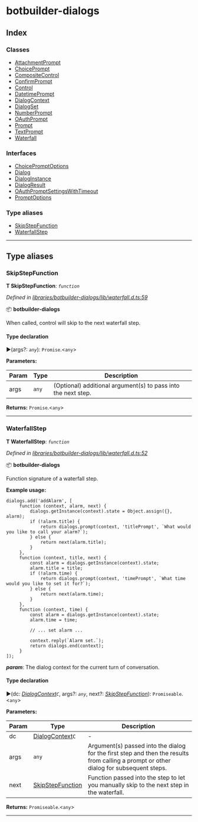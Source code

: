 


#  botbuilder-dialogs


## Index

### Classes

* [AttachmentPrompt](classes/botbuilder_dialogs.attachmentprompt.md)
* [ChoicePrompt](classes/botbuilder_dialogs.choiceprompt.md)
* [CompositeControl](classes/botbuilder_dialogs.compositecontrol.md)
* [ConfirmPrompt](classes/botbuilder_dialogs.confirmprompt.md)
* [Control](classes/botbuilder_dialogs.control.md)
* [DatetimePrompt](classes/botbuilder_dialogs.datetimeprompt.md)
* [DialogContext](classes/botbuilder_dialogs.dialogcontext.md)
* [DialogSet](classes/botbuilder_dialogs.dialogset.md)
* [NumberPrompt](classes/botbuilder_dialogs.numberprompt.md)
* [OAuthPrompt](classes/botbuilder_dialogs.oauthprompt.md)
* [Prompt](classes/botbuilder_dialogs.prompt.md)
* [TextPrompt](classes/botbuilder_dialogs.textprompt.md)
* [Waterfall](classes/botbuilder_dialogs.waterfall.md)


### Interfaces

* [ChoicePromptOptions](interfaces/botbuilder_dialogs.choicepromptoptions.md)
* [Dialog](interfaces/botbuilder_dialogs.dialog.md)
* [DialogInstance](interfaces/botbuilder_dialogs.dialoginstance.md)
* [DialogResult](interfaces/botbuilder_dialogs.dialogresult.md)
* [OAuthPromptSettingsWithTimeout](interfaces/botbuilder_dialogs.oauthpromptsettingswithtimeout.md)
* [PromptOptions](interfaces/botbuilder_dialogs.promptoptions.md)


### Type aliases

* [SkipStepFunction](#skipstepfunction)
* [WaterfallStep](#waterfallstep)



---
## Type aliases
<a id="skipstepfunction"></a>

###  SkipStepFunction

**Τ SkipStepFunction**:  *`function`* 

*Defined in [libraries/botbuilder-dialogs/lib/waterfall.d.ts:59](https://github.com/Microsoft/botbuilder-js/blob/ce7c4b3/libraries/botbuilder-dialogs/lib/waterfall.d.ts#L59)*



:package: **botbuilder-dialogs**

When called, control will skip to the next waterfall step.

#### Type declaration
►(args?: *`any`*): `Promise`.<`any`>



**Parameters:**

| Param | Type | Description |
| ------ | ------ | ------ |
| args | `any`   |  (Optional) additional argument(s) to pass into the next step. |





**Returns:** `Promise`.<`any`>






___

<a id="waterfallstep"></a>

###  WaterfallStep

**Τ WaterfallStep**:  *`function`* 

*Defined in [libraries/botbuilder-dialogs/lib/waterfall.d.ts:52](https://github.com/Microsoft/botbuilder-js/blob/ce7c4b3/libraries/botbuilder-dialogs/lib/waterfall.d.ts#L52)*



:package: **botbuilder-dialogs**

Function signature of a waterfall step.

**Example usage:**

    dialogs.add('addAlarm', [
         function (context, alarm, next) {
             dialogs.getInstance(context).state = Object.assign({}, alarm);
             if (!alarm.title) {
                 return dialogs.prompt(context, 'titlePrompt', `What would you like to call your alarm?`);
             } else {
                 return next(alarm.title);
             }
         },
         function (context, title, next) {
             const alarm = dialogs.getInstance(context).state;
             alarm.title = title;
             if (!alarm.time) {
                 return dialogs.prompt(context, 'timePrompt', `What time would you like to set it for?`);
             } else {
                 return next(alarm.time);
             }
         },
         function (context, time) {
             const alarm = dialogs.getInstance(context).state;
             alarm.time = time;

             // ... set alarm ...

             context.reply(`Alarm set.`);
             return dialogs.end(context);
         }
    ]);
*__param__*: The dialog context for the current turn of conversation.


#### Type declaration
►(dc: *[DialogContext](classes/botbuilder_dialogs.dialogcontext.md)`C`*, args?: *`any`*, next?: *[SkipStepFunction](#skipstepfunction)*): `Promiseable`.<`any`>



**Parameters:**

| Param | Type | Description |
| ------ | ------ | ------ |
| dc | [DialogContext](classes/botbuilder_dialogs.dialogcontext.md)`C`   |  - |
| args | `any`   |  Argument(s) passed into the dialog for the first step and then the results from calling a prompt or other dialog for subsequent steps. |
| next | [SkipStepFunction](#skipstepfunction)   |  Function passed into the step to let you manually skip to the next step in the waterfall. |





**Returns:** `Promiseable`.<`any`>






___


